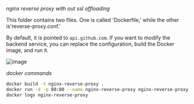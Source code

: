 _nginx reverse proxy with out ssl offloading_

This folder contains two files. One is called 'Dockerfile,' while the other is'reverse-proxy.conf.'

By default, it is pointed to `api.github.com`. If you want to modify the backend service, you can replace the configuration, build the Docker image, and run it. 

![image](https://github.com/januo-org/proof-of-concepts/assets/57703276/372d461e-0199-4c0d-9d83-51bef841700d)

_docker commands_

```bash
docker build -t nginx-reverse-proxy .
docker run -d -p 80:80 --name nginx-reverse-proxy nginx-reverse-proxy
docker logs nginx-reverse-proxy
```
